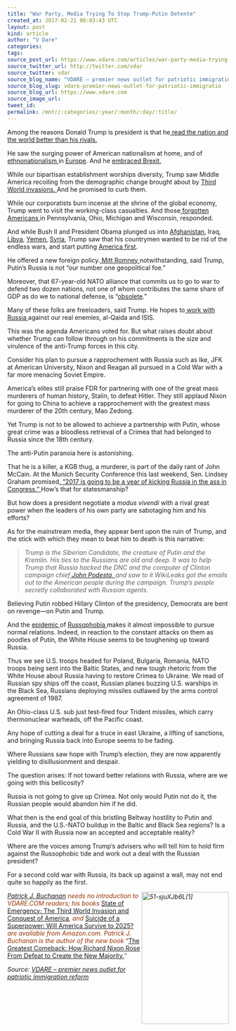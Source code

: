 ```yaml
---
title: "War Party, Media Trying To Stop Trump-Putin Detente"
created_at: 2017-02-21 00:03:43 UTC
layout: post
kind: article
author: "V Dare"
categories: 
tags: 
source_post_url: https://www.vdare.com/articles/war-party-media-trying-to-stop-trump-putin-detente
source_twitter_url: http://twitter.com/vdar
source_twitter: vdar
source_blog_name: "VDARE – premier news outlet for patriotic immigration reform"
source_blog_slug: vdare-premier-news-outlet-for-patriotic-immigratio
source_blog_url: https://www.vdare.com
source_image_url: 
tweet_id:
permalink: /mntr/:categories/:year/:month/:day/:title/
---
```

<div class="pf-content"><p>Among the reasons Donald Trump is president is that he<a href="http://www.vdare.com/articles/pat-buchanan-trump-read-the-nation-right-thats-why-hes-taking-the-oath"> read the nation and the world better than his rivals.</a></p>
<p>He saw the surging power of American nationalism at home, and of <a href="http://www.vdare.com/articles/the-utter-normality-of-ethnonationalism-except-for-whites">ethnonationalism </a>in <a href="http://www.vdare.com/articles/the-return-of-ethnic-nationalism-is-europe-cracking-up">Europe</a>. And he <a href="http://www.vdare.com/articles/a-triumph-for-nationalism-british-reflections-on-the-eu-referendum">embraced Brexit.</a></p>
<p>While our bipartisan establishment worships diversity, Trump saw Middle America recoiling from the demographic change brought about by <a href="http://www.vdare.com/posts/trump-right-of-course-about-swedish-rape">Third World invasions. </a>And he promised to curb them.</p>
<p>While our corporatists burn incense at the shrine of the global economy, Trump went to visit the working-class casualties. And those<a href="https://spectator.org/donald-trump-the-conservative-fdr/"> forgotten Americans </a>in Pennsylvania, Ohio, Michigan and Wisconsin, responded.</p>
<p>And while Bush II and President Obama plunged us into <a href="http://www.vdare.com/posts/us-troops-not-allowed-to-interfere-with-pederasts-because-of-afghan-cultural-values-which-should-not-be-imported">Afghanistan</a>, Iraq, <a href="http://www.vdare.com/posts/obamas-betrayal-of-libya-undid-bushs-one-foreign-policy-success">Libya</a>, <a href="http://www.vdare.com/articles/obamas-bloody-yemen-disaster">Yemen</a>, <a href="http://www.vdare.com/posts/hrc-vs-djt-on-who-is-americas-enemy-in-syria">Syria</a>, Trump saw that his countrymen wanted to be rid of the endless wars, and start putting <a href="http://www.vdare.com/articles/a-trump-doctrine-america-first">America first</a>.</p>
<p>He offered a new foreign policy.<a href="http://cnnpressroom.blogs.cnn.com/2012/03/26/romney-russia-is-our-number-one-geopolitical-foe/"> Mitt Romney </a>notwithstanding, said Trump, Putin&#8217;s Russia is not &#8220;our number one geopolitical foe.&#8221;</p>
<p>Moreover, that 67-year-old NATO alliance that commits us to go to war to defend two dozen nations, not one of whom contributes the same share of GDP as do we to national defense, is &#8220;<a href="http://www.vdare.com/radios/radio-derb-dawn-of-the-trumpening-a-confucian-take-etc#07">obsolete</a>.&#8221;</p>
<p>Many of these folks are freeloaders, said Trump. He hopes to<a href="http://www.vdare.com/articles/putin-friend-or-foe-on-syria"> work with Russia </a>against our real enemies, al-Qaida and ISIS.</p>
<p>This was the agenda Americans voted for. But what raises doubt about whether Trump can follow through on his commitments is the size and virulence of the anti-Trump forces in this city.</p>
<p>Consider his plan to pursue a rapprochement with Russia such as Ike, JFK at American University, Nixon and Reagan all pursued in a Cold War with a far more menacing Soviet Empire.</p>
<p>America&#8217;s elites still praise FDR for partnering with one of the great mass murderers of human history, Stalin, to defeat Hitler. They still applaud Nixon for going to China to achieve a rapprochement with the greatest mass murderer of the 20th century, Mao Zedong.</p>
<p>Yet Trump is not to be allowed to achieve a partnership with Putin, whose great crime was a bloodless retrieval of a Crimea that had belonged to Russia since the 18th century.</p>
<p>The anti-Putin paranoia here is astonishing.</p>
<p>That he is a killer, a KGB thug, a murderer, is part of the daily rant of John McCain. At the Munich Security Conference this last weekend, Sen. Lindsey Graham promised<a href="http://www.dw.com/en/us-senator-calls-2017-year-of-kicking-russia-in-the-ass/a-37622830">, &#8220;2017 is going to be a year of kicking Russia in the ass in Congress.&#8221; </a>How&#8217;s that for statesmanship?</p>
<p>But how does a president negotiate a <em>modus vivendi</em> with a rival great power when the leaders of his own party are sabotaging him and his efforts?</p>
<p>As for the mainstream media, they appear bent upon the ruin of Trump, and the stick with which they mean to beat him to death is this narrative:</p><!-- TAG START { player: "7518-804336-VDare - Outstream - Rev", owner: "ONE Video by AOL", for: "ONE Video by AOL" - BEINJS } --><div id="57966237cc52c74a5e1363c4" class="vdb_player vdb_57966237cc52c74a5e1363c456bcd17ce4b018167fea5539">    <script type="text/javascript" src="//delivery.vidible.tv/jsonp/pid=57966237cc52c74a5e1363c4/56bcd17ce4b018167fea5539_bein.js"></script></div><!-- TAG END { date: 07/25/16 } -->
<blockquote><p><em>Trump is the Siberian Candidate, the creature of Putin and the Kremlin. His ties to the Russians are old and deep. It was to help Trump that Russia hacked the DNC and the computer of Clinton campaign chief<a href="http://www.vdare.com/posts/john-podesta-emails-on-flagging-turkish-campaign-donations-to-hillary"> John Podesta, </a>and saw to it WikiLeaks got the emails out to the American people during the campaign. Trump&#8217;s people secretly collaborated with Russian agents.</em></p></blockquote>
<p>Believing Putin robbed Hillary Clinton of the presidency, Democrats are bent on revenge—on Putin and Trump.</p>
<p>And the <a href="http://www.vdare.com/articles/a-russophobic-rant-from-congress">epidemic </a>of <a href="https://www.google.com/search?hl=en&amp;q=Russophobia+site:vdare.com">Russophobia </a>makes it almost impossible to pursue normal relations. Indeed, in reaction to the constant attacks on them as poodles of Putin, the White House seems to be toughening up toward Russia.</p>
<p>Thus we see U.S. troops headed for Poland, Bulgaria, Romania, NATO troops being sent into the Baltic States, and new tough rhetoric from the White House about Russia having to restore Crimea to Ukraine. We read of Russian spy ships off the coast, Russian planes buzzing U.S. warships in the Black Sea, Russians deploying missiles outlawed by the arms control agreement of 1987.</p>
<p>An Ohio-class U.S. sub just test-fired four Trident missiles, which carry thermonuclear warheads, off the Pacific coast.</p>
<p>Any hope of cutting a deal for a truce in east Ukraine, a lifting of sanctions, and bringing Russia back into Europe seems to be fading.</p>
<p>Where Russians saw hope with Trump&#8217;s election, they are now apparently yielding to disillusionment and despair.</p>
<p>The question arises: If not toward better relations with Russia, where are we going with this bellicosity?</p>
<p>Russia is not going to give up Crimea. Not only would Putin not do it, the Russian people would abandon him if he did.</p>
<p>What then is the end goal of this bristling Beltway hostility to Putin and Russia, and the U.S.-NATO buildup in the Baltic and Black Sea regions? Is a Cold War II with Russia now an accepted and acceptable reality?</p>
<p>Where are the voices among Trump&#8217;s advisers who will tell him to hold firm against the Russophobic tide and work out a deal with the Russian president?</p>
<p>For a second cold war with Russia, its back up against a wall, may not end quite so happily as the first.</p>
<p><span style="color: #993300;"><em><a href="http://www.amazon.com/The-Greatest-Comeback-Richard-Majority/dp/0553418637/vd0b-20"><img class="aligncenter size-medium wp-image-38452" title="" src="https://s3-us-west-2.amazonaws.com/vdare-live/wp-content/uploads/2014/07/51-sjuXJb6L1-198x300.jpg" alt="51-sjuXJb6L[1]" width="198" height="300" align="right" srcset="https://www.vdare.com/wp-content/uploads/2014/07/51-sjuXJb6L1-198x300.jpg 198w, https://www.vdare.com/wp-content/uploads/2014/07/51-sjuXJb6L1.jpg 331w" sizes="(max-width: 198px) 100vw, 198px" /></a></em></span></p>
<p><span style="color: #993300;"><em><a href="http://buchanan.org/blog/?page_id=3">Patrick J. Buchanan</a> needs no introduction to VDARE.COM readers; his books </em><a href="http://www.amazon.com/gp/redirect.html?ie=UTF8&amp;location=http%3A%2F%2Fwww.amazon.com%2Fgp%2Fproduct%2F0312360037%2F&amp;tag=vd0b-20&amp;linkCode=ur2&amp;camp=1789&amp;creative=9325">State of Emergency: The Third World Invasion and Conquest of America</a><em>, and </em><a href="http://www.amazon.com/Suicide-Superpower-Will-America-Survive/dp/0312579977?_encoding=UTF8&amp;tag=vd0b-20&amp;linkCode=ur2&amp;camp=1789&amp;creative=9325">Suicide of a Superpower: Will America Survive to 2025?</a><em> are available from Amazon.com. </em><em>Patrick J. Buchanan is the author of the new book</em> “<a href="http://www.amazon.com/The-Greatest-Comeback-Richard-Majority/dp/0553418637/vd0b-20">The Great</a><a href="http://www.amazon.com/The-Greatest-Comeback-Richard-Majority/dp/0553418637/vd0b-20">est Comeback: How Richard Nixon Rose From Defeat to Create the New Majority.</a>“</span></p>
</div><div class="">
    <i>Source: <a href="https://www.vdare.com">VDARE – premier news outlet for patriotic immigration reform</a></i>
</div>
